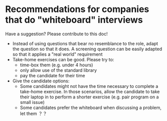 # Recommendations for companies that do "whiteboard" interviews

Have a suggestion? Please contribute to this doc!

- Instead of using questions that bear no resemblance to the role, adapt the question so that it does. A screening question can be easily adapted so that it applies a "real world" requirement
- Take-home exercises can be good. Please try to:
  - time-box them (e.g. under 4 hours)
  - only allow use of the standard library
  - pay the candidate for their time
- Give the candidate options:
  - Some candidates might not have the time necessary to complete a take-home exercise. In those scenarios, allow the candidate to take their laptop in to perform a shorter exercise (e.g. pair program on a small issue)
  - Some candidates prefer the whiteboard when discussing a problem, let them ？？
